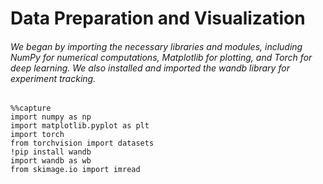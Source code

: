 # Data Preparation and Visualization
###### We began by importing the necessary libraries and modules, including NumPy for numerical computations, Matplotlib for plotting, and Torch for deep learning. We also installed and imported the wandb library for experiment tracking.

```
%%capture
import numpy as np
import matplotlib.pyplot as plt
import torch
from torchvision import datasets
!pip install wandb
import wandb as wb
from skimage.io import imread
```
